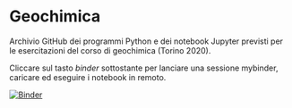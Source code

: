 # Geochimica

Archivio GitHub dei programmi Python e dei notebook Jupyter previsti per le esercitazioni del corso di geochimica (Torino 2020).

Cliccare sul tasto <i>binder</i> sottostante per lanciare una sessione mybinder, caricare ed eseguire i notebook in remoto.



[![Binder](https://mybinder.org/badge_logo.svg)](https://mybinder.org/v2/gh/Mauro-Prencipe/geochimica/master)
